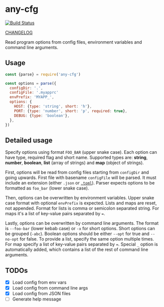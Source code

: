 # any-cfg

[![Build Status](https://travis-ci.org/phaux/node-any-cfg.svg?branch=master)](https://travis-ci.org/phaux/node-any-cfg)

[CHANGELOG](CHANGELOG.md)

Read program options from config files, environment variables and command line arguments.

## Usage

```js
const {parse} = require('any-cfg')

const options = parse({
  configDir: '.',
  configFile: '.myapprc'
  envPrefix: 'MYAPP_',
  options: {
    HOST: {type: 'string', short: 'h'},
    PORT: {type: 'number', short: 'p', required: true},
    DEBUG: {type: 'boolean'},
  },
})
```

## Detailed usage

Specify options using format `FOO_BAR` (upper snake case).
Each option can have type, required flag and short name.
Supported types are: **string**, **number**, **boolean**,
**list** (array of strings) and **map** (object of strings).

First, options will be read from config files starting from `configDir` and going upwards.
First file with basename `configFile` will be parsed.
It must include an extension (either `.json` or [`.toml`](https://github.com/toml-lang/toml)).
Parser expects options to be formatted as `foo_bar` (lower snake case).

Then, options can be overwritten by environment variables.
Upper snake case format with optional `envPrefix` is expected.
Lists and maps are reset, not appended.
Format for lists is comma or semicolon separated string.
For maps it's a list of key-value pairs separated by `=`.

Lastly, options can be overwritten by command line arguments.
The format is `--foo-bar` (lower kebab case) or `-x` for short options.
Short options can be grouped (`-abc`).
Boolean options should be either `--opt` for true and `--no-opt` for false.
To provide a list, specify the same option multiple times.
For map specify a list of key-value pairs separated by `=`.
Special `_` option is automatically added, which contains a list of the rest of command line arguments.

## TODOs

- [x] Load config from env vars
- [x] Load config from command line args
- [x] Load config from JSON files
- [ ] Generate help message
